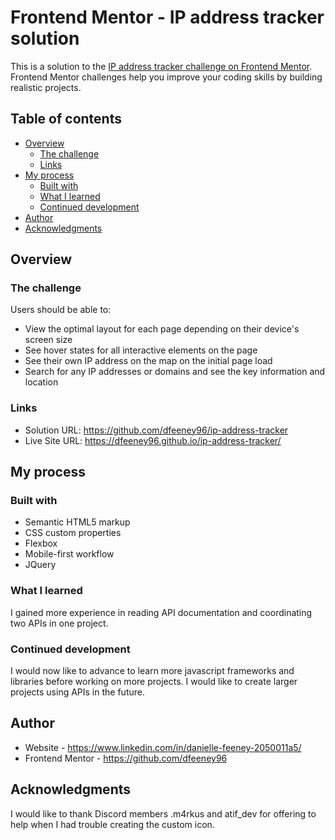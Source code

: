 # Frontend Mentor - IP address tracker solution

This is a solution to the [IP address tracker challenge on Frontend Mentor](https://www.frontendmentor.io/challenges/ip-address-tracker-I8-0yYAH0). Frontend Mentor challenges help you improve your coding skills by building realistic projects. 

## Table of contents

- [Overview](#overview)
  - [The challenge](#the-challenge)
  - [Links](#links)
- [My process](#my-process)
  - [Built with](#built-with)
  - [What I learned](#what-i-learned)
  - [Continued development](#continued-development)
- [Author](#author)
- [Acknowledgments](#acknowledgments)


## Overview

### The challenge

Users should be able to:

- View the optimal layout for each page depending on their device's screen size
- See hover states for all interactive elements on the page
- See their own IP address on the map on the initial page load
- Search for any IP addresses or domains and see the key information and location

### Links

- Solution URL: https://github.com/dfeeney96/ip-address-tracker
- Live Site URL: https://dfeeney96.github.io/ip-address-tracker/

## My process

### Built with

- Semantic HTML5 markup
- CSS custom properties
- Flexbox
- Mobile-first workflow
- JQuery


### What I learned

I gained more experience in reading API documentation and coordinating two APIs in one project. 


### Continued development

I would now like to advance to learn more javascript frameworks and libraries before working on more projects. I would like to create larger projects using APIs in the future.


## Author

- Website - https://www.linkedin.com/in/danielle-feeney-2050011a5/
- Frontend Mentor - https://github.com/dfeeney96


## Acknowledgments

I would like to thank Discord members .m4rkus and atif_dev for offering to help when I had trouble creating the custom icon. 
